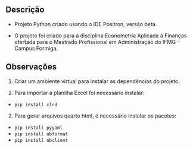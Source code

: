 ## Descrição

- Projeto Python criado usando o IDE Positron, versão beta. 

- O projeto foi criado para a disciplina Econometria Aplicada à Finanças ofertada para o Mestrado Profissional em Administração do IFMG - Campus Formiga. 

## Observações 

1. Criar um ambiente virtual para instalar as dependências do projeto.

2. Para importar a planilha Excel foi necessário instalar: 

- `pip install xlrd`

2. Para gerar arquivos quarto html, é necessário instalar os pacotes: 

- `pip install pyyaml`
- `pip install nbformat`
- `pip install nbclient`
